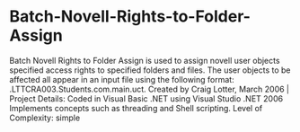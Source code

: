 Batch-Novell-Rights-to-Folder-Assign
====================================

Batch Novell Rights to Folder Assign is used to assign novell user objects specified access rights to specified folders and files. The user objects to be affected all appear in an input file using the following format: .LTTCRA003.Students.com.main.uct. Created by Craig Lotter, March 2006 | Project Details:  Coded in Visual Basic .NET using Visual Studio .NET 2006 Implements concepts such as threading and Shell scripting. Level of Complexity: simple
